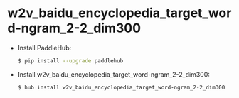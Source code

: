 # w2v_baidu_encyclopedia_target_word-ngram_2-2_dim300
* Install PaddleHub: 

    ```bash
    $ pip install --upgrade paddlehub
    ```

* Install w2v_baidu_encyclopedia_target_word-ngram_2-2_dim300: 

    ```bash
    $ hub install w2v_baidu_encyclopedia_target_word-ngram_2-2_dim300
    ```
